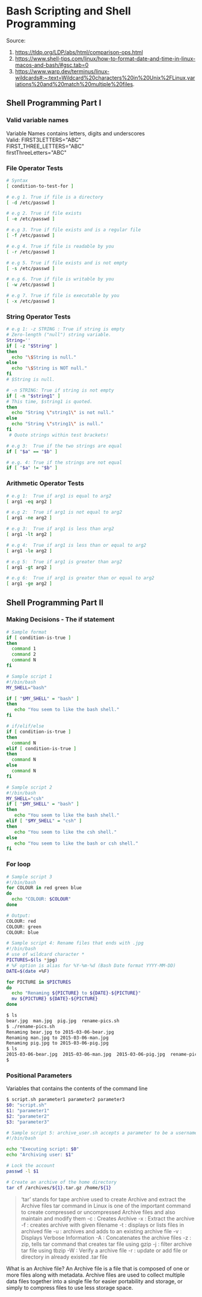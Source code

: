 # Bash Scripting and Shell Programming
Source: 
1. https://tldp.org/LDP/abs/html/comparison-ops.html
2. https://www.shell-tips.com/linux/how-to-format-date-and-time-in-linux-macos-and-bash/#gsc.tab=0
3. https://www.warp.dev/terminus/linux-wildcards#:~:text=Wildcard%20characters%20in%20Unix%2FLinux,variations%20and%20match%20multiple%20files.

## Shell Programming Part I

### Valid variable names
Variable Names contains letters, digits and underscores\
Valid: FIRST3LETTERS="ABC"\
       FIRST_THREE_LETTERS="ABC"\
       firstThreeLetters="ABC"    

### File Operator Tests
```bash
# Syntax
[ condition-to-test-for ]
```
```bash
# e.g 1. True if file is a directory
[ -d /etc/passwd ] 
```
```bash
# e.g 2. True if file exists
[ -e /etc/passwd ] 
```
```bash
# e.g 3. True if file exists and is a regular file
[ -f /etc/passwd ] 
```
```bash
# e.g 4. True if file is readable by you
[ -r /etc/passwd ] 
```
```bash
# e.g 5. True if file exists and is not empty
[ -s /etc/passwd ] 
```
```bash
# e.g 6. True if file is writable by you
[ -w /etc/passwd ] 
```
```bash
# e.g 7. True if file is executable by you
[ -x /etc/passwd ] 
```

### String Operator Tests
```bash
# e.g 1: -z STRING : True if string is empty
# Zero-length ("null") string variable.
String=''
if [ -z "$String" ] 
then
  echo "\$String is null."
else
  echo "\$String is NOT null."
fi     
# $String is null.
```
```bash
# -n STRING: True if string is not empty
if [ -n "$string1" ]  
# This time, $string1 is quoted.
then
  echo "String \"string1\" is not null."
else  
  echo "String \"string1\" is null."
fi 
 # Quote strings within test brackets!
 ```
```bash
# e.g 3:  True if the two strings are equal
if [ "$a" == "$b" ]  
```
```bash
# e.g. 4: True if the strings are not equal
if [ "$a" != "$b" ]  
```

### Arithmetic Operator Tests
```bash
# e.g 1:  True if arg1 is equal to arg2
[ arg1 -eq arg2 ]  
```
```bash
# e.g 2:  True if arg1 is not equal to arg2
[ arg1 -ne arg2 ]  
```
```bash
# e.g 3:  True if arg1 is less than arg2
[ arg1 -lt arg2 ]  
```
```bash
# e.g 4:  True if arg1 is less than or equal to arg2
[ arg1 -le arg2 ]  
```
```bash
# e.g 5:  True if arg1 is greater than arg2
[ arg1 -gt arg2 ]  
```
```bash
# e.g 6:  True if arg1 is greater than or equal to arg2
[ arg1 -ge arg2 ]  
```

## Shell Programming Part II

### Making Decisions - The if statement
```bash
# Sample format
if [ condition-is-true ]
then
  command 1
  command 2
  command N
fi
```
```bash
# Sample script 1
#!/bin/bash
MY_SHELL="bash"

if [ "$MY_SHELL" = "bash" ]
then
   echo "You seem to like the bash shell."
fi
```
```bash
# if/elif/else
if [ condition-is-true ]
then
  command N
elif [ condition-is-true ]
then
  command N
else
  command N
fi
```
```bash
# Sample script 2
#!/bin/bash
MY_SHELL="csh"
if [ "$MY_SHELL" = "bash" ]
then
   echo "You seem to like the bash shell."
elif [ "$MY_SHELL" = "csh" ]
then
   echo "You seem to like the csh shell."
else
   echo "You seem to like the bash or csh shell."
fi
```

### For loop
```bash
# Sample script 3
#!/bin/bash
for COLOUR in red green blue
do
  echo "COLOUR: $COLOUR"
done
```
```bash
# Output:
COLOUR: red
COLOUR: green
COLOUR: blue
```
```bash
# Sample script 4: Rename files that ends with .jpg
#!/bin/bash
# use of wildcard character *
PICTURES=$(ls *jpg)
# %F option is alias for %Y-%m-%d (Bash Date format YYYY-MM-DD)
DATE=$(date +%F)

for PICTURE in $PICTURES
do
  echo "Renaming ${PICTURE} to ${DATE}-${PICTURE}"
  mv ${PICTURE} ${DATE}-${PICTURE}
done
```
```bash
$ ls
bear.jpg  man.jpg  pig.jpg  rename-pics.sh
$ ./rename-pics.sh
Renaming bear.jpg to 2015-03-06-bear.jpg
Renaming man.jpg to 2015-03-06-man.jpg
Renaming pig.jpg to 2015-03-06-pig.jpg
$ ls
2015-03-06-bear.jpg  2015-03-06-man.jpg  2015-03-06-pig.jpg  rename-pics.sh
$
```
### Positional Parameters
Variables that contains the contents of the command line
```bash
$ script.sh parameter1 parameter2 parameter3
$0: "script.sh"
$1: "parameter1"
$2: "parameter2"
$3: "parameter3"
```
```bash
# Sample script 5: archive_user.sh accepts a parameter to be a username
#!/bin/bash

echo "Executing script: $0"
echo "Archiving user: $1"

# Lock the account
passwd -l $1

# Create an archive of the home directory
tar cf /archives/${1}.tar.gz /home/${1}
```

> ‘tar’ stands for tape archive
> used to create Archive and extract the Archive files
> tar command in Linux is one of the important command to create compressed or uncompressed Archive files and also maintain and modify them
> -c : Creates Archive 
> -x : Extract the archive 
> -f : creates archive with given filename
> -t : displays or lists files in archived file 
> -u : archives and adds to an existing archive file 
> -v : Displays Verbose Information 
> -A : Concatenates the archive files 
> -z : zip, tells tar command that creates tar file using gzip 
> -j : filter archive tar file using tbzip 
> -W : Verify a archive file 
> -r : update or add file or directory in already existed .tar file 

What is an Archive file? 
An Archive file is a file that is composed of one or more files along with metadata. Archive files are used to collect multiple data files together into a single file for easier portability and storage, or simply to compress files to use less storage space. 

